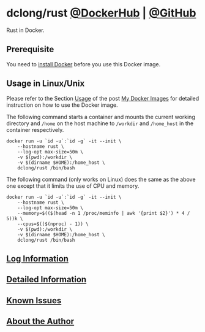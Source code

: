 # dclong/rust [@DockerHub](https://hub.docker.com/r/dclong/rust/) | [@GitHub](https://github.com/dclong/docker-rust)

Rust in Docker. 

## Prerequisite

You need to [install Docker](http://www.legendu.net/en/blog/docker-installation/) before you use this Docker image.


## Usage in Linux/Unix

Please refer to the Section
[Usage](http://www.legendu.net/en/blog/my-docker-images/#usage)
of the post [My Docker Images](http://www.legendu.net/en/blog/my-docker-images/) 
for detailed instruction on how to use the Docker image.

The following command starts a container 
and mounts the current working directory and `/home` on the host machine 
to `/workdir` and `/home_host` in the container respectively.
```
docker run -u `id -u`:`id -g` -it --init \
    --hostname rust \
    --log-opt max-size=50m \
    -v $(pwd):/workdir \
    -v $(dirname $HOME):/home_host \
    dclong/rust /bin/bash
```
The following command (only works on Linux) does the same as the above one 
except that it limits the use of CPU and memory.
```
docker run -u `id -u`:`id -g` -it --init \
    --hostname rust \
    --log-opt max-size=50m \
    --memory=$(($(head -n 1 /proc/meminfo | awk '{print $2}') * 4 / 5))k \
    --cpus=$(($(nproc) - 1)) \
    -v $(pwd):/workdir \
    -v $(dirname $HOME):/home_host \
    dclong/rust /bin/bash
```
## [Log Information](http://www.legendu.net/en/blog/my-docker-images/#docker-container-logs)

## [Detailed Information](http://www.legendu.net/en/blog/my-docker-images/#list-of-images-and-detailed-information) 

## [Known Issues](http://www.legendu.net/en/blog/my-docker-images/#known-issues)

## [About the Author](http://www.legendu.net/pages/about)
